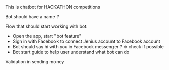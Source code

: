 This is chatbot for HACKATHON competitions

Bot should have a name ?

Flow that should start working with bot:
- Open the app, start "bot feature"
- Sign in with Facebook to connect Jenius account to Facebook account
- Bot should say hi with you in Facebook messenger ? => check if possible
- Bot start guide to help user understand what bot can do

Validation in sending money